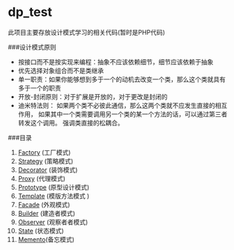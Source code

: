 # dp_test
此项目主要存放设计模式学习的相关代码(暂时是PHP代码)

###设计模式原则
* 按接口而不是按实现来编程：抽象不应该依赖细节，细节应该依赖于抽象
* 优先选择对象组合而不是类继承
* 单一职责：如果你能够想到多于一个的动机去改变一个类，那么这个类就具有多于一个的职责
* 开放-封闭原则：对于扩展是开放的，对于更改是封闭的
* 迪米特法则：
如果两个类不必彼此通信，那么这两个类就不应发生直接的相互作用，
如果其中一个类需要调用另一个类的某一个方法的话，可以通过第三者转发这个调用。
强调类直接的松耦合。

###目录
1. [Factory](./Factory) (工厂模式)
1. [Strategy](./Strategy) (策略模式)
1. [Decorator](./Decorator) (装饰模式)
1. [Proxy](./Proxy) (代理模式)
1. [Prototype](./Prototype) (原型设计模式)
1. [Template](./Template) (模版方法模式 )
1. [Facade](./Facade) (外观模式)
1. [Builder](./Builder) (建造者模式)
1. [Observer](./Observer) (观察者者模式)
1. [State](./State) (状态模式)
1. [Memento](./Memento)(备忘模式)